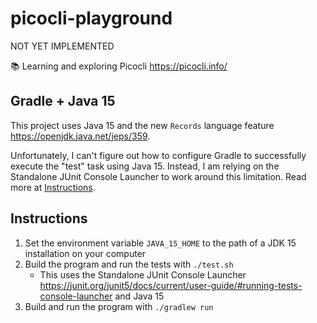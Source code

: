 # picocli-playground

NOT YET IMPLEMENTED

📚 Learning and exploring Picocli <https://picocli.info/>

## Gradle + Java 15

This project uses Java 15 and the new `Records` language feature <https://openjdk.java.net/jeps/359>.

Unfortunately, I can't figure out how to configure Gradle to successfully execute the "test" task using Java 15. Instead,
I am relying on the Standalone JUnit Console Launcher to work around this limitation. Read more at [Instructions](#instructions).  

## Instructions

1. Set the environment variable `JAVA_15_HOME` to the path of a JDK 15 installation on your computer
1. Build the program and run the tests with `./test.sh`
    * This uses the Standalone JUnit Console Launcher <https://junit.org/junit5/docs/current/user-guide/#running-tests-console-launcher>
      and Java 15
1. Build and run the program with `./gradlew run`
